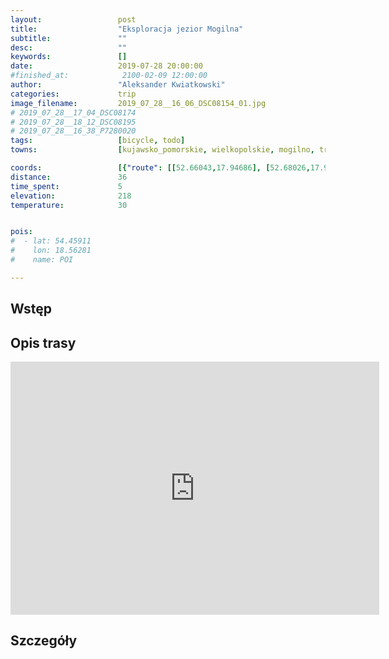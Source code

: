```yaml
---
layout:                 post
title:                  "Eksploracja jezior Mogilna"
subtitle:               ""
desc:                   ""
keywords:               []
date:                   2019-07-28 20:00:00
#finished_at:            2100-02-09 12:00:00
author:                 "Aleksander Kwiatkowski"
categories:             trip
image_filename:         2019_07_28__16_06_DSC08154_01.jpg
# 2019_07_28__17_04_DSC08174
# 2019_07_28__18_12_DSC08195
# 2019_07_28__16_38_P7280020
tags:                   [bicycle, todo]
towns:                  [kujawsko_pomorskie, wielkopolskie, mogilno, trzemeszno]

coords:                 [{"route": [[52.66043,17.94686], [52.68026,17.93493], [52.68328,17.91579], [52.68739,17.87176], [52.66657,17.84146], [52.63658,17.79760], [52.60469,17.81674], [52.59494,17.82919], [52.58258,17.82893], [52.57721,17.81485], [52.56579,17.82541]], "type": "bicycle"}]
distance:               36
time_spent:             5
elevation:              218
temperature:            30


pois:
#  - lat: 54.45911
#    lon: 18.56281
#    name: POI

---
```



## Wstęp

## Opis trasy

<iframe height='405' width='590' frameborder='0' allowtransparency='true' scrolling='no' src='https://www.strava.com/activities/2571394574/embed/692ab4e1492f61a1bfe50d9e3aef41bab9fdb972'></iframe>

## Szczegóły
